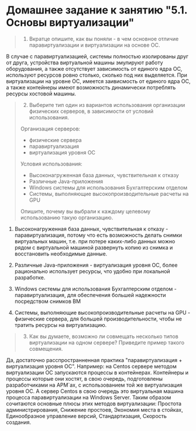 # Домашнее задание к занятию "5.1. Основы виртуализации"

> 1. Вкратце опишите, как вы поняли - в чем основное отличие паравиртуализации и виртуализации на основе ОС.

В случае с паравиртуализацией, системы полностью изолированы друг от друга, устройства виртуальной машины эмулируют работу оборудования, а также отсутствует зависимость от единого ядра ОС, используют ресурсов ровно столько, сколько под них выделяется. При виртуализации на уровне ОС, имеется заивисмость от единого ядра ОС, а также контейнеры имеют возможность динамически потреблять ресурсы хостовой машины.

> 2. Выберите тип один из вариантов использования организации физических серверов, в зависимости от условий использования.
> 
>  Организация серверов:
> 
> * физические сервера
> * паравиртуализация
> * виртуализация уровня ОС
> 
> Условия использования:
> 
> * Высоконагруженная база данных, чувствительная к отказу
> * Различные Java-приложения
> * Windows системы для использования Бухгалтерским отделом
> * Системы, выполняющие высокопроизводительные расчеты на GPU
> 
>  Опишите, почему вы выбрали к каждому целевому использованию такую организацию.

1. Высоконагруженная база данных, чувствительная к отказу - паравиртуализация, потому что есть возможность делать снимки виртуальных  машин, т.е. при потере каких-либо данных можно рядом с виртуальной  машиной развернуть копию из снимка и восстановить необходимые данные.
 
2. Различные Java-приложения - виртуализация уровня ОС, более  рационально использует ресурсы, что удобно при локальной разработке.
 
3. Windows системы для использования Бухгалтерским отделом -  паравиртуализация, для обеспечения большей надежности посредством снимков ВМ
 
4. Системы, выполняющие высокопроизводительные расчеты на GPU - физические сервера, для большей производительности, чтобы не тратить  ресурсы на виртуализацию.

> 3. Как вы думаете, возможно ли совмещать несколько типов виртуализации на одном сервере? Приведите пример такого совмещения.

Да, достаточно расспространненная практика "паравиртуализация + виртуализация уровня ОС". Например: на Centos сервере методом виртуализации ОС запускаются процессы в контейнерах. Контейнеры и процессы которые они хостят, в свою очередь, подготовлены разработчиками на АРМ`ах, с использованием той же виртуализация уровня ОС. А сервер Centos в свою очередь это виртуальная машина процесса паравиртуализации на Windows Server. Таким образом сочитаются основные плюсы этих методов виртуализации: Простота администрирования, Снижение простоев, Экономия места в стойках, Единообразное управление версий, Стандартизация, Скорость создания.
